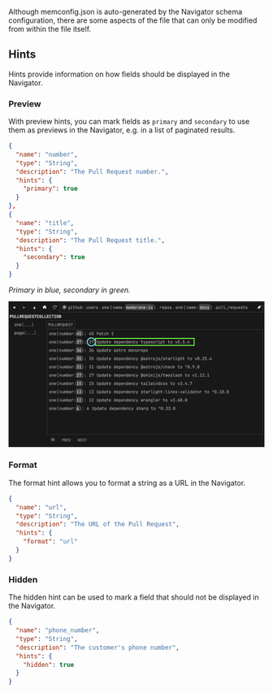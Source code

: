 Although memconfig.json is auto-generated by the Navigator schema configuration, there are some aspects of the file that can only be modified from within the file itself.

## Hints

Hints provide information on how fields should be displayed in the Navigator.

### Preview
With preview hints, you can mark fields as `primary` and `secondary` to use them as previews in the Navigator, e.g. in a list of paginated results.
```json
{
  "name": "number",
  "type": "String",
  "description": "The Pull Request number.",
  "hints": {
    "primary": true
  }
},
{
  "name": "title",
  "type": "String",
  "description": "The Pull Request title.",
  "hints": {
    "secondary": true
  }
}
```

*Primary in blue, secondary in green.*

![Paginated list of github PRs in the Membrane Navigator](../../../assets/primary_secondary.png)


### Format
The format hint allows you to format a string as a URL in the Navigator.
```json
{
  "name": "url",
  "type": "String",
  "description": "The URL of the Pull Request",
  "hints": {
    "format": "url"
  }
}
```

### Hidden
The hidden hint can be used to mark a field that should not be displayed in the Navigator.

```json
{
  "name": "phone_number",
  "type": "String",
  "description": "The customer's phone number",
  "hints": {
    "hidden": true
  }
}
